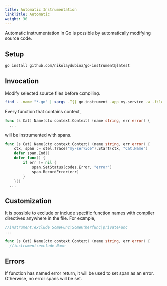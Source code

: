 ```yaml
---
title: Automatic Instrumentation
linkTitle: Automatic
weight: 30
---
```


Automatic instrumentation in Go is possible by automatically modifying source
code.

## Setup

```sh
go install github.com/nikolaydubina/go-instrument@latest
```

## Invocation

Modify selected source files before compiling.

```sh
find . -name "*.go" | xargs -I{} go-instrument -app my-service -w -filename {}
```

Every function that contains context,

```go
func (s Cat) Name(ctx context.Context) (name string, err error) {
  ...
```

will be instrumented with spans.

```go
func (s Cat) Name(ctx context.Context) (name string, err error) {
	ctx, span := otel.Trace("my-service").Start(ctx, "Cat.Name")
	defer span.End()
	defer func() {
		if err != nil {
			span.SetStatus(codes.Error, "error")
			span.RecordError(err)
		}
	}()
  ...
```

## Customization

It is possible to exclude or include specific function names with compiler
directives anywhere in the file. For example,

```go
//instrument:exclude SomeFunc|SomeOtherfunc|privateFunc
...

func (s Cat) Name(ctx context.Context) (name string, err error) {
  //instrument:exclude Name
```

## Errors

If function has named error return, it will be used to set span as an error.
Otherwise, no error spans will be set.
